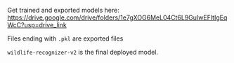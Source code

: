 Get trained and exported models here: https://drive.google.com/drive/folders/1e7gXOG6MeL04Ct6L9GuIwEFltIgEqWcC?usp=drive_link <br/>

Files ending with `.pkl` are exported files <br>

`wildlife-recognizer-v2` is the final deployed model.